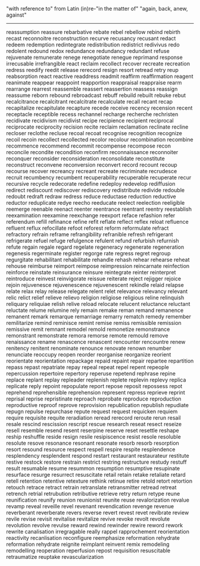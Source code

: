 "with reference to" from Latin (in)re-"in the matter of"
"again, back, anew, against"

---
reassumption
reassure
rebarbative
rebate
rebel
rebellow
rebind
rebirth
recast
reconnoitre
reconstruction
recurve
recusancy
recusant
redact
redeem
redemption
redintegrate
redistribution
redistrict
redivivus
redo
redolent
redound
redox
redundance
redundancy
redundant
refuse
rejuvenate
remunerate
renege
renegotiate
renegue
reprimand
response
irrecusable
irrefrangible
react
reclaim
recollect
recover
recreate
recreation
redress
reedify
reedit
release
rerecord
resign
resort
retread
retry
reup
reabsorption
react
reactive
readdress
readmit
reaffirm
reaffirmation
reagent
reanimate
reappear
reappoint
reapportion
reappraisal
reappraise
rearm
rearrange
rearrest
reassemble
reassert
reassertion
reassess
reassign
reassume
reborn
rebound
rebroadcast
rebuff
rebuild
rebuilt
rebuke
rebut
recalcitrance
recalcitrant
recalcitrate
recalculate
recall
recant
recap
recapitalize
recapitulate
recapture
recede
receive
recency
recension
recent
receptacle
receptible
recess
rechannel
recharge
recherche
rechristen
recidivate
recidivism
recidivist
recipe
recipience
recipient
reciprocal
reciprocate
reciprocity
recision
recite
reclaim
reclamation
reclinate
recline
recloser
reclothe
recluse
recoal
recoat
recognise
recognition
recognize
recoil
recoin
recollect
recollected
recolor
recolour
recombination
recombine
recommence
recommend
recommit
recompense
recompose
recon
reconcile
recondite
recondition
reconfirm
reconnaissance
reconnoiter
reconquer
reconsider
reconsideration
reconsolidate
reconstitute
reconstruct
reconvene
reconversion
reconvert
record
recount
recoup
recourse
recover
recreancy
recreant
recreate
recriminate
recrudesce
recruit
recumbency
recumbent
recuperability
recuperable
recuperate
recur
recursive
recycle
redecorate
redefine
redeploy
redevelop
rediffusion
redirect
rediscount
rediscover
rediscovery
redistribute
redivide
redouble
redoubt
redraft
redraw
redress
reduce
reductase
reduction
reductive
reductor
reduplicate
redye
reecho
reeducate
reelect
reelection
reeligible
reemerge
reenable
reenact
reenter
reentrance
reentrant
reentry
reestablish
reexamination
reexamine
reexchange
reexport
reface
refashion
refer
referendum
refill
refinance
refine
refit
reflate
reflect
reflex
reloat
refluence
refluent
reflux
refocillate
refoot
reforest
reform
reformulate
refract
refractory
refrain
reframe
refrangibility
refranible
refresh
refrigerant
refrigerate
refuel
refuge
refulgence
refulent
refund
refurbish
refurnish
refute
regain
regale
regard
regelate
regeneracy
regenerate
regeneration
regenesis
regerminate
register
regorge
rate
regress
regret
regroup
regurgitate
rehabilitant
rehabilitate
rehandle
rehash
rehear
rehearse
reheat
rehouse
reimburse
reimport
reimpose
reimpression
reincarnate
reinfection
reinforce
reinstate
reinsurance
reinsure
reintegrate
reinter
reinterpret
reintroduce
reinvest
reinvigorate
reissue
reiterate
reject
rejigger
rejoice
rejoin
rejuvenesce
rejuvenescence
rejuvenescent
rekindle
relaid
relapse
relate
relax
relay
release
relegate
relent
relet
relevance
relevancy
relevant
relic
relict
relief
relieve
relievo
religion
religiose
religious
reline
relinquish
reliquary
reliquiae
relish
relive
reload
relocate
relucent
reluctance
reluctant
reluctate
relume
relumine
rely
remain
remake
reman
remand
remanence
remanent
remark
remarque
remarriage
remarry
rematch
remedy
remember
remilitarize
remind
reminisce
remint
remise
remiss
remissible
remission
remissive
remit
remnant
remodel
remold
remonetize
remonstrance
remonstrant
remonstrate
remora
remorse
remote
remould
remove
renaissance
rename
renascence
renascent
rencounter
rencountre
renew
renitency
renitent
renominate
renounce
renovate
renown
renumber
renunciate
reoccupy
reopen
reorder
reorganise
reorganize
reorient
reorientate
reorientation
repackage
repaid
repaint
repair
repartee
repartition
repass
repast
repatriate
repay
repeal
repeat
repel
repent
repeople
repercussion
repertoire
repertory
reperuse
repetend
rephrase
repine
replace
replant
replay
repleader
replenish
replete
replevin
replevy
replica
replicate
reply
repoint
repopulate
report
repose
reposit
repossess
repot
reprehend
reprehensible
reprehension
represent
repress
reprieve
reprint
reprisal
reprise
repristinate
reproach
reprobate
reproduce
reproduction
reproductive
reproof
reprove
reprovision
republication
republish
repudiate
repugn
repulse
repurchase
repute
request
request
requicken
requiem
require
requisite
requite
reradiation
reread
rerecord
reroute
rerun
resail
resale
rescind
rescission
rescript
rescue
research
reseat
resect
reseize
resell
resemble
resend
resent
reserpine
reserve
reset
resettle
reshape
reship
reshuffle
reside
resign
resile
resipiscence
resist
resole
resoluble
resolute
resove
resonance
resonant
resonate
resorb
resorb
resorption
resort
resound
resource
respect
respell
respire
respite
resplendence
resplendency
resplendent
respond
restart
restaurant
restaurateur
restitute
restive
restock
restore
restrain
restrict
restring
restructure
restudy
restuff
result
resumable
resume
resummon
resumption
resumptive
resupinate
resurface
resurge
resurrect
resuscitate
retail
retain
retake
retaliate
retard
retell
retention
retentive
retexture
rethink
retinue
retire
retold
retort
retortion
retouch
retrace
retract
retrain
retranslate
retransmitter
retread
retreat
retrench
retrial
retrubution
retributive
retrieve
retry
return
retype
reune
reunification
reunify
reunion
reunionist
reunite
reuse
revalorization
revalue
revamp
reveal
reveille
revel
revenant
revendication
revenge
revenue
reverberant
reverberate
revers
reverse
revert
revest
revet
revibrate
review
revile
revise
revisit
revitalise
revitalize
revive
revoke
revolt
revolute
revolution
revolve
revulse
reward
rewind
rewinder
rewire
reword
rework
rewrite
canalisation
irregragable
really
rappel
rapprochement
reorientation
reactivity
recanlisation
reconfigure
reemphasize
reformation
rehydrate
reformation
rehydrate
reignite
reimplant
reinvent
remix
remodeling
remodelling
reoperation
reperfusion
repost
requisition
resuscitable
retraumatize
reuptake
revascularization